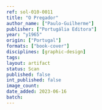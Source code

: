 ```yaml
---
ref: sol-010-0011
title: "O Pregador"
author_name: ["Paulo-Guilherme"]
publisher: ["Portugália Editora"]
year: "y1965"
origin: ["Portugal"]
formats: ["book-cover"]
disciplines: [graphic-design]
tags:
layout: artifact
status: Scan
published: false
int_published: false
image_count:
date_added: 2023-06-16
batch:
---
```

